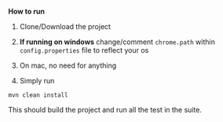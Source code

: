 ****How to run****

1. Clone/Download the project

2. **If running on windows** change/comment `chrome.path` within
   `config.properties` file to reflect your os
   
3. On mac, no need for anything

4. Simply run

`mvn clean install`

This should build the project and run all the test in the suite.
